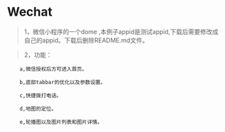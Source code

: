 # Wechat
> 1，微信小程序的一个dome ,本例子appid是测试appid,下载后需要修改成自己的appid。下载后删除README.md文件。

> 2，功能：

        a,微信授权后方可进入首页。
        
        b,底部tabbar的优化以及参数设置。
        
        c,快捷拨打电话。
        
        d,地图的定位。
        
        e,轮播图以及图片列表和图片详情。
        
